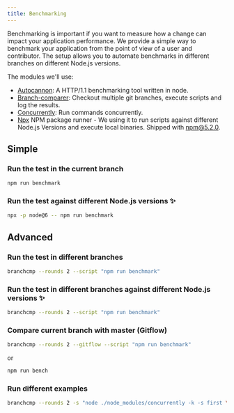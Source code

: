 ```yaml
---
title: Benchmarking
---
```


Benchmarking is important if you want to measure how a change can impact your application performance. We provide a simple way to benchmark your application from the point of view of a user and contributor. The setup allows you to automate benchmarks in different branches on different Node.js versions.

The modules we'll use:
- [Autocannon](https://github.com/mcollina/autocannon): A HTTP/1.1 benchmarking tool written in node.
- [Branch-comparer](https://github.com/StarpTech/branch-comparer): Checkout multiple git branches, execute scripts and log the results.
- [Concurrently](https://github.com/kimmobrunfeldt/concurrently): Run commands concurrently.
- [Npx](https://github.com/zkat/npx) NPM package runner - We using it to run scripts against different Node.js Versions and execute local binaries. Shipped with npm@5.2.0.

## Simple

### Run the test in the current branch
```sh
npm run benchmark
```

### Run the test against different Node.js versions ✨
```sh
npx -p node@6 -- npm run benchmark
```

## Advanced

### Run the test in different branches
```sh
branchcmp --rounds 2 --script "npm run benchmark"
```

### Run the test in different branches against different Node.js versions ✨
```sh
branchcmp --rounds 2 --script "npm run benchmark"
```

### Compare current branch with master (Gitflow)
```sh
branchcmp --rounds 2 --gitflow --script "npm run benchmark"
```
or
```sh
npm run bench
```

### Run different examples

```sh
branchcmp --rounds 2 -s "node ./node_modules/concurrently -k -s first \"node ./examples/asyncawait.js\" \"node ./node_modules/autocannon -c 100 -d 5 -p 10 localhost:3000/\""
```
